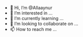 - 👋 Hi, I’m @Allaaynur
- 👀 I’m interested in ...
- 🌱 I’m currently learning ...
- 💞️ I’m looking to collaborate on ...
- 📫 How to reach me ...

<!---
Allaaynur/Allaaynur is a ✨ special ✨ repository because its `README.md` (this file) appears on your GitHub profile.
You can click the Preview link to take a look at your changes.
--->
